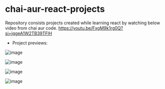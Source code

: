 # chai-aur-react-projects
Repository consists projects created while learning react by watching below video from chai aur code.
https://youtu.be/FxgM9k1rg0Q?si=jqgeA1W2TB39TFlH

  - Project previews:

![image](https://github.com/ankit1296/chai-aur-react-projects/assets/35495115/46682562-f785-4a10-ac6f-e9f758917d3e)

![image](https://github.com/ankit1296/chai-aur-react-projects/assets/35495115/59d267b6-9f2f-48a3-9eeb-448cd47e6fc3)

![image](https://github.com/ankit1296/chai-aur-react-projects/assets/35495115/a253056e-a331-48a0-91f5-818f0fea98ec)

![image](https://github.com/ankit1296/chai-aur-react-projects/assets/35495115/fbc0dbde-46ba-4203-992f-16110840c432)




